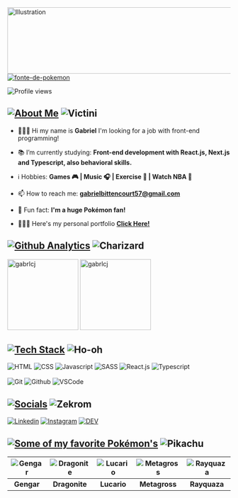 <img align="center" src="https://i.pinimg.com/originals/58/2f/bb/582fbb4259b2ea8f182844686ba7f39c.gif" alt="Illustration" width=1000 height=150/>
<a href="https://fontmeme.com/pt/fonte-de-pokemon/"><img src="https://fontmeme.com/permalink/211027/ae01e0ef0c30579981eefc2dca9c4cbb.png" alt="fonte-de-pokemon" border="0"></a>

![Profile views](https://gpvc.arturio.dev/gabrlcj)

## [![About Me](https://fontmeme.com/permalink/211027/f15c79215e82179551a6d874ccb6abb0.png)](https://fontmeme.com/pt/fonte-de-pokemon/) ![Victini](https://img.pokemondb.net/sprites/black-white/anim/normal/victini.gif)
  - 👨🏽‍💻 Hi my name is **Gabriel** I'm looking for a job with front-end programming! 

  - 📚 I’m currently studying: **Front-end development with React.js, Next.js and Typescript, also behavioral skills.**

  - ℹ️ Hobbies: **Games 🎮 | Music 🎧 | Exercise 🏃 | Watch NBA 🏀**

  - 📫 How to reach me: **gabrielbittencourt57@gmail.com**

  - 👀 Fun fact: **I'm a huge Pokémon fan!**

  - 👨🏽‍🚀 Here's my personal portfolio **[Click Here!](https://gabriel-bittencourt.vercel.app/)**

## [![Github Analytics](https://fontmeme.com/permalink/211027/be6fb00c112c4f841169e0e77ea27a3a.png)](https://fontmeme.com/pt/fonte-de-pokemon/) ![Charizard](https://img.pokemondb.net/sprites/black-white/anim/normal/charizard.gif)
<p align="left">
  <img height="160em" src="https://github-readme-stats.vercel.app/api?username=gabrlcj&show_icons=true&theme=slateorange&title_color=f34213&text_color=0c0c0c&icon_color=0c0c0c&locale=en&hide_border=true&bg_color=bbb8b2" alt="gabrlcj" />
  <img height="160em" src="https://github-readme-stats.vercel.app/api/top-langs?username=gabrlcj&show_icons=true&theme=slateorange&title_color=f34213&text_color=0c0c0c&icon_color=0c0c0c&layout=compact&hide_border=true&bg_color=bbb8b2" alt="gabrlcj" />
</p>

## [![Tech Stack](https://fontmeme.com/permalink/211027/50b50884f8ad587c57f541cd88670895.png)](https://fontmeme.com/pt/fonte-de-pokemon/) ![Ho-oh](https://img.pokemondb.net/sprites/black-white/anim/normal/ho-oh.gif)
![HTML](https://img.shields.io/badge/-HTML5-121214?style=flat&logo=html5)
![CSS](https://img.shields.io/badge/-CSS3-121214?style=flat&logo=css3&logoColor=1572B6)
![Javascript](https://img.shields.io/badge/-Javascript-121214?style=flat&logo=javascript)
![SASS](https://img.shields.io/badge/-SASS-121214?style=flat&logo=sass)
![React.js](https://img.shields.io/badge/-React-121214?style=flat&logo=react)
![Typescript](https://img.shields.io/badge/-Typescript-121214?style=flat&logo=typescript)
<br /><br />
![Git](https://img.shields.io/badge/-Git-121214?style=flat&logo=git)
![Github](https://img.shields.io/badge/-Github-121214?style=flat&logo=github)
![VSCode](https://img.shields.io/badge/-VisualStudioCode-121214?style=flat&logo=visualstudiocode&logoColor=1572B9)

## [![Socials](https://fontmeme.com/permalink/211027/79dbaf06524adc6d95cc6e4e17cbf777.png)](https://fontmeme.com/pt/fonte-de-pokemon/) ![Zekrom](https://img.pokemondb.net/sprites/black-white/anim/normal/zekrom.gif)
  <a href="https://www.linkedin.com/in/gabrielbittencourtpenteado/" target="_blank"><img src="https://img.shields.io/badge/-Linkedin-121214?style=flat&logo=linkedin&logoColor=1572B6" alt="Linkedin"></a>
  <a href="https://www.instagram.com/gabrlcj/" target="_blank"><img src="https://img.shields.io/badge/-Instagram-121214?style=flat&logo=instagram" alt="Instagram"></a>
  <a href="https://dev.to/gabrlcj"><img src="https://img.shields.io/badge/-Dev-121214?style=flat&logo=dev.to" alt="DEV"></a>

## [![Some of my favorite Pokémon's](https://fontmeme.com/permalink/211027/f7bd7759b71211f7f4f863478cb8b80e.png)](https://fontmeme.com/pt/fonte-de-pokemon/) ![Pikachu](https://img.pokemondb.net/sprites/black-white/anim/shiny/pikachu.gif)
| ![Gengar](https://img.pokemondb.net/sprites/black-white/anim/shiny/gengar.gif) | ![Dragonite](https://img.pokemondb.net/sprites/black-white/anim/normal/dragonite.gif) | ![Lucario](https://img.pokemondb.net/sprites/black-white/anim/normal/lucario.gif) | ![Metagross](https://img.pokemondb.net/sprites/black-white/anim/normal/metagross.gif) | ![Rayquaza](https://img.pokemondb.net/sprites/black-white/anim/normal/rayquaza.gif) |
| :----------: | :----------: | :----------: | :----------: | :----------: |
| **Gengar** | **Dragonite** | **Lucario** | **Metagross** | **Rayquaza** |
